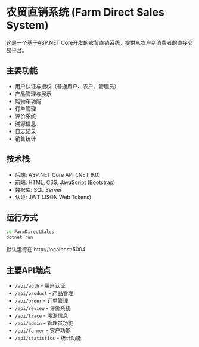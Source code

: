 # 农贸直销系统 (Farm Direct Sales System)

这是一个基于ASP.NET Core开发的农贸直销系统，提供从农户到消费者的直接交易平台。

## 主要功能

- 用户认证与授权（普通用户、农户、管理员）
- 产品管理与展示
- 购物车功能
- 订单管理
- 评价系统
- 溯源信息
- 日志记录
- 销售统计

## 技术栈

- 后端: ASP.NET Core API (.NET 9.0)
- 前端: HTML, CSS, JavaScript (Bootstrap)
- 数据库: SQL Server
- 认证: JWT (JSON Web Tokens)

## 运行方式

```bash
cd FarmDirectSales
dotnet run
```

默认运行在 http://localhost:5004

## 主要API端点

- `/api/auth` - 用户认证
- `/api/product` - 产品管理
- `/api/order` - 订单管理
- `/api/review` - 评价系统
- `/api/trace` - 溯源信息
- `/api/admin` - 管理员功能
- `/api/farmer` - 农户功能
- `/api/statistics` - 统计功能 
